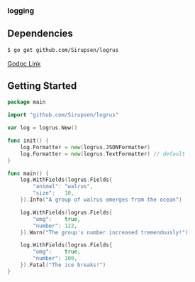 ### logging

## Dependencies

```bash
$ go get github.com/Sirupsen/logrus
```
[Godoc Link](https://godoc.org/github.com/Sirupsen/logrus)

## Getting Started

```go
package main

import "github.com/Sirupsen/logrus"

var log = logrus.New()

func init() {
	log.Formatter = new(logrus.JSONFormatter)
	log.Formatter = new(logrus.TextFormatter) // default
}

func main() {
	log.WithFields(logrus.Fields{
		"animal": "walrus",
		"size":   10,
	}).Info("A group of walrus emerges from the ocean")

	log.WithFields(logrus.Fields{
		"omg":    true,
		"number": 122,
	}).Warn("The group's number increased tremendously!")

	log.WithFields(logrus.Fields{
		"omg":    true,
		"number": 100,
	}).Fatal("The ice breaks!")
}
```